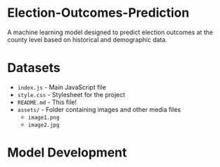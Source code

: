 # Election-Outcomes-Prediction
A machine learning model designed to predict election outcomes at the county level based on historical and demographic data. 

# Datasets

- `index.js` - Main JavaScript file
- `style.css` - Stylesheet for the project
- `README.md` - This file!
- `assets/` - Folder containing images and other media files
  - `image1.png`
  - `image2.jpg`



# Model Development
